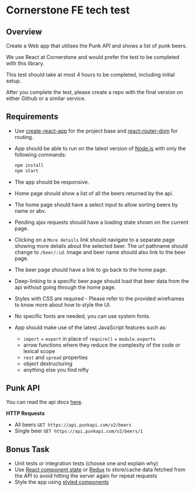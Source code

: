 # Cornerstone FE tech test

## Overview

Create a Web app that utilises the Punk API and shows a list of punk beers.

We use React at Cornerstone and would prefer the test to be completed with this library.

This test should take at most 4 hours to be completed, including initial setup.

After you complete the test, please create a repo with the final version on either Github or a similar service.

## Requirements

- Use [create-react-app][rca] for the project base and [react-router-dom][rrd] for routing.

- App should be able to run on the latest version of [Node.js][node] with only the following commands:

  ```sh
  npm install
  npm start
  ```

- The app should be responsive.

- Home page should show a list of all the beers returned by the api.

- The home page should have a select input to allow sorting beers by name or abv.

- Pending ajax requests should have a loading state shown on the current page.

- Clicking on a `More details` link should navigate to a separate page showing more details about the selected beer. The url pathname should change to `/beer/:id`. Image and beer name should also link to the beer page.

- The beer page should have a link to go back to the home page.

- Deep-linking to a specific beer page should load that beer data from the api without going through the home page.

- Styles with CSS are required - Please refer to the provided wireframes to know more about how to style the UI.

- No specific fonts are needed, you can use system fonts.

- App should make use of the latest JavaScript features such as:
  - `import` + `export` in place of `require()` + `module.exports`
  - arrow functions where they reduce the complexity of the code or lexical scope
  - `rest` and `spread` properties
  - object destructuring
  - anything else you find nifty

## Punk API

You can read the api docs [here][punk_api].

**HTTP Requests**

- All beers `GET https://api.punkapi.com/v2/beers`
- Single beer `GET https://api.punkapi.com/v2/beers/1`

## Bonus Task

- Unit tests or integration tests (choose one and explain why)
- Use [React component state][react_docs] or [Redux][redux] to store/cache data fetched from the API to avoid hitting the server again for repeat requests
- Style the app using [styled components][styled_components]

[rca]: https://github.com/facebookincubator/create-react-app
[rrd]: https://github.com/ReactTraining/react-router/tree/master/packages/react-router-dom
[node]: https://nodejs.org/en/
[punk_api]: https://punkapi.com/documentation/v2
[react_docs]: https://reactjs.org/docs/getting-started.html
[redux]: https://github.com/reactjs/redux
[styled_components]: https://www.styled-components.com/
